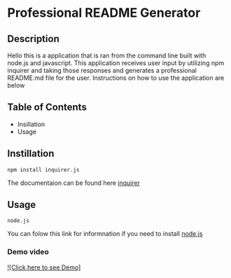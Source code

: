 # Professional README Generator 

## Description
Hello this is a application that is ran from the command line built with node.js and javascript. This application receives user input by utilizing npm inquirer and taking those responses and generates a professional README.md file for the user. Instructions on how to use the application are below

## Table of Contents
* Insillation
* Usage

## Instillation 
    npm install inquirer.js
The documentaion can be found here [inquirer](https://www.npmjs.com/package/inquirer)

## Usage
    node.js
You can folow this link for informnation if you need to install [node.js](https://nodejs.org/)
    
### Demo video 
 [![Click here to see Demo]](https://youtu.be/MwC7XYuMeuQ)

